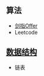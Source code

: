 ## 算法

- [剑指Offer](https://github.com/iceyfighting/CS_Basics/tree/master/Basics) 
- Leetcode

## [数据结构](https://github.com/iceyfighting/CS_Basics/blob/master/Basics/%E6%95%B0%E6%8D%AE%E7%BB%93%E6%9E%84)

- 链表
